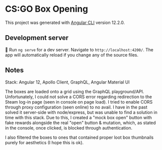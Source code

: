 # CS:GO Box Opening

This project was generated with [Angular CLI](https://github.com/angular/angular-cli) version 12.2.0.

## Development server

🚀 Run `ng serve` for a dev server. Navigate to `http://localhost:4200/`. The app will automatically reload if you change any of the source files.

## Notes

Stack: Angular 12, Apollo Client, GraphQL, Angular Material UI

The boxes are loaded onto a grid using the GraphQL playground/API. Unfortunately, I could not solve a CORS error regarding redirection to the Steam log-in page (seen in console on page load). I tried to enable CORS through proxy configuration (seen online) to no avail. I have in the past solved it server-side with node/express, but was unable to find a solution in time with this stack. Due to this, I created a "mock box open" button with fake rewards alongside the real "open" button & mutation, which, as stated in the console, once clicked, is blocked through authentication.

I also filtered the boxes to ones that contained proper loot box thumbnails purely for aesthetics (I hope this is ok). 



